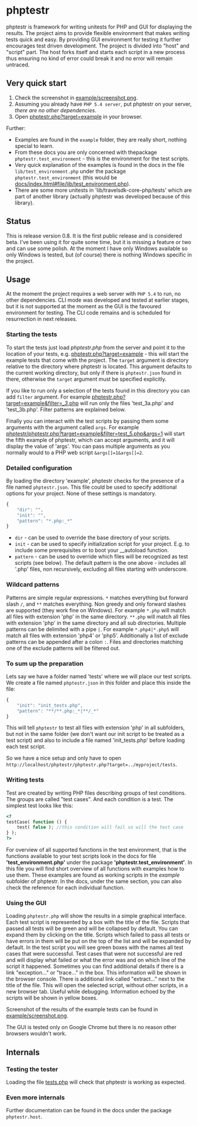 phptestr
========
phptestr is framework for writing unitests for PHP and GUI for displaying the results.
The project aims to provide flexible environment that makes writing tests quick and easy.
By providing GUI environment for testing it further encourages test driven development.
The project is divided into "host" and "script" part. The host forks itself and starts
each script in a new process thus ensuring no kind of error could break it and no error
will remain untraced.

Very quick start
----------------
1. Check the screenshot in [example/screenshot.png](../example/screenshot.png).
2. Assuming you already have `PHP 5.4 server`, put phptestr on your server,
   _there are no other dependencies_.
3. Open [phptestr.php?target=example](../phptestr.php?target=example) in your browser.

Further:
- Examples are found in the `example` folder, they are really short,
  nothing special to learn.
- From these docs you are only concerned with thepackage `phptestr.test_environment` -
  this is the environment for the test scripts.
- Very quick explanation of the examples is found in the docs in the file
  `lib/test_environment.php` under the package `phptestr.test_environment` (this would be
  [docs/index.html#file/lib/test_environment.php](#file/lib/test_environment.php)).
- There are some more unitests in 'lib/travelsdk-core-php/tests' which are part of another
  library (actually phptestr was developed because of this library).

Status
------
This is release version 0.8. It is the first public release and is considered beta. I've
been using it for quite some time, but it is missing a feature or two and can use some polish.
At the moment I have only Windows available so only Windows is tested, but (of course)
there is nothing Windows specific in the project.

Usage
-----
At the moment the project requires a web server with `PHP 5.4` to run, no other dependencies.
CLI mode was developed and tested at earlier stages, but it is not supported at the moment
as the GUI is the favoured environment for testing. The CLI code remains and is scheduled
for resurrection in next releases.

### Starting the tests
To start the tests just load *phptestr.php* from the server and point it to the location
of your tests, e.g. [phptestr.php?target=example](../phptestr.php?target=example) - this will
start the example tests that come with the project. The `target` argument is directory
relative to the directory where phptestr is located. This argument defaults to the current
working directory, but only if there is `phptestr.json` found in there, otherwise the `target`
argument must be specified explicitly.

If you like to run only a selection of the tests found in this directory you can add
`filter` argument. For example [phptestr.php?target=example&filter=*_3*.php](../phptestr.php?target=example&filter=*_3*.php)
will run only the files 'test\_3a.php' and 'test\_3b.php'. Filter patterns are explained below.

Finally you can interact with the test scripts by passing them some arguments with the argument
called `args`. For example [phptestr/phptestr.php?target=example&filter=test_5.php&args=1](../phptestr.php?target=example&filter=test_5.php&args=1)
will start the fifth example of phptestr, which can accept arguments, and it will display the value
of 'args'. You can pass multiple arguments as you normally would to a PHP web script `&args[]=1&args[]=2`.

### Detailed configuration
By loading the directory 'example', phptestr checks for the presence of a file named `phptestr.json`.
This file could be used to specify additional options for your project. None of these
settings is mandatory.

```js
{
	"dir": "",
	"init": "",
	"pattern": "*.php:_*"
}
```

- `dir` - can be used to override the base directory of your scripts.
- `init` - can be used to specify initialization script for your project. E.g. to include some
  prerequisites or to boot your __autoload function.
- `pattern` - can be used to override which files will be recognized as test scripts (see below).
  The default pattern is the one above - includes all '.php' files, non recursively, excluding
  all files starting with underscore.


### Wildcard patterns
Patterns are simple regular expressions. `*` matches everything but forward slash `/`, and `**`
matches everything. Non greedy and only forward slashes are supported (they work fine on Windows).
For example `*.php` will match all files with extension 'php' in the same directory. `**.php`
will match all files with extension 'php' in the same directory and all sub directories. Multiple
patterns can be delimited with a pipe `|`. For example `*.php4|*.php5` will match all files 
with extension 'php4' or 'php5'. Additionally a list of exclude patterns can be appended after a
colon `:`. Files and directories matching one of the exclude patterns will be filtered out.


### To sum up the preparation
Lets say we have a folder named 'tests' where we will place our test scripts. We create a file named
`phptestr.json` in this folder and place this inside the file:

```js
{
	"init": "init_tests.php",
	"pattern": "**/**.php:_*|**/_*"
}
```
This will tell `phptestr` to test all files with extension 'php' in all subfolders, but not in the
same folder (we don't want our init script to be treated as a test script) and also to include a
file named 'init_tests.php' before loading each test script.

So we have a nice setup and only have to open `http://localhost/phptestr/phptestr.php?target=../myproject/tests`.


### Writing tests
Test are created by writing PHP files describing groups of test conditions. The groups
are called "test cases". And each condition is a test. The simplest test looks like this:

```php
<?
testCase( function () {
	test( false ); //this condition will fail so will the test case
} );
?>
```
For overview of all supported functions in the test environment, that is the functions available
to your test scripts look in the docs for file **'test\_environment.php'** under the package
**'phptestr.test\_environment'**. In this file you will find short overview of all functions
with examples how to use them. These examples are found as working scripts in the *example* subfolder
of phptestr. In the docs, under the same section, you can also check the reference for each
individual function.


### Using the GUI
Loading `phptestr.php` will show the results in a simple graphical interface. Each test script
is represented by a box with the title of the file. Scripts that passed all tests will be
green and will be collapsed by default. You can expand them by clicking on the title.
Scripts which failed to pass all tests or have errors in them will be put on the top of the list
and will be expanded by default. In the test script you will see green boxes with the names
all test cases that were successful. Test cases that were not successful are red and will display
what failed or what the error was and on which line of the script it happened. Sometimes you
can find additional details if there is a link "exception..." or "trace..." in the box. This
information will be shown in the browser console. There is additional link called "extract..." next
to the title of the file. This will open the selected script, without other scripts,
in a new browser tab. Useful while debugging. Information echoed by the scripts will be shown
in yellow boxes.

Screenshot of the results of the example tests can be found in [example/screenshot.png](../example/screenshot.png).

The GUI is tested only on Google Chrome but there is no reason other browsers wouldn't work.


Internals
---------

### Testing the tester
Loading the file [tests.php](../tests.php) will check that phptestr is working as expected.

### Even more internals
Further documentation can be found in the docs under the package `phptestr.host`.